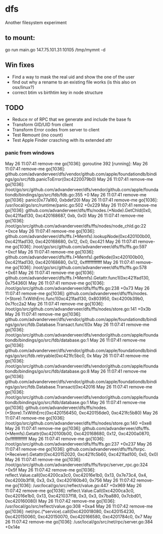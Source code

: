# dfs
Another filesystem experiment

## to mount:
go run main.go 147.75.101.31:10105 /tmp/mymnt -d

## Win fixes
- Find a way to mask the real uid and show the one of the user
- find out why a rename to an existing file works (is this also on osx/linux?)
- correct btim vs birthtim key in node structure

## TODO
- Reduce nr of RPC that we generate and include the base fs
- Transform GID/UID from client
- Transform Error codes from server to client
- Test Remount (ino count)
- Test Apple Finder crasching with its extended attr


### panic from windows
May 26 11:07:41 remove-me go[1036]: goroutine 392 [running]:
May 26 11:07:41 remove-me go[1036]: github.com/advanderveer/dfs/vendor/github.com/apple/foundationdb/bindings/go/src/fdb.panicToError(0xc4220079b0)
May 26 11:07:41 remove-me go[1036]: /root/go/src/github.com/advanderveer/dfs/vendor/github.com/apple/foundationdb/bindings/go/src/fdb/fdb.go:355 +0
May 26 11:07:41 remove-me go[1036]: panic(0x77a160, 0xbdef20)
May 26 11:07:41 remove-me go[1036]: /usr/local/go/src/runtime/panic.go:502 +0x229
May 26 11:07:41 remove-me go[1036]: github.com/advanderveer/dfs/ffs/nodes.(*Node).GetChld(0x0, 0xc421fad130, 0xc420168687, 0xb, 0x0)
May 26 11:07:41 remove-me go[1036]: /root/go/src/github.com/advanderveer/dfs/ffs/nodes/node_chld.go:22 +0xce
May 26 11:07:41 remove-me go[1036]: github.com/advanderveer/dfs/ffs.(*Memfs).lookupNode(0xc420100b00, 0xc421fad130, 0xc420168680, 0x12, 0x0, 0xc421
May 26 11:07:41 remove-me go[1036]: /root/go/src/github.com/advanderveer/dfs/ffs/ffs.go:597 +0xcf
May 26 11:07:41 remove-me go[1036]: github.com/advanderveer/dfs/ffs.(*Memfs).getNode(0xc420100b00, 0xc421fad130, 0xc420168680, 0x12, 0xffffffffffff
May 26 11:07:41 remove-me go[1036]: /root/go/src/github.com/advanderveer/dfs/ffs/ffs.go:578 +0x61
May 26 11:07:41 remove-me go[1036]: github.com/advanderveer/dfs/ffs.(*Memfs).Getattr.func1(0xc421fad130, 0x754360)
May 26 11:07:41 remove-me go[1036]: /root/go/src/github.com/advanderveer/dfs/ffs/ffs.go:238 +0x73
May 26 11:07:41 remove-me go[1036]: github.com/advanderveer/dfs/ffs/nodes.(*Store).TxWithErrc.func1(0xc421fad130, 0x803950, 0xc4200b39b0, 0x7fcc2a2
May 26 11:07:41 remove-me go[1036]: /root/go/src/github.com/advanderveer/dfs/ffs/nodes/store.go:141 +0x3b
May 26 11:07:41 remove-me go[1036]: github.com/advanderveer/dfs/vendor/github.com/apple/foundationdb/bindings/go/src/fdb.Database.Transact.func1(0x
May 26 11:07:41 remove-me go[1036]: /root/go/src/github.com/advanderveer/dfs/vendor/github.com/apple/foundationdb/bindings/go/src/fdb/database.go:1
May 26 11:07:41 remove-me go[1036]: github.com/advanderveer/dfs/vendor/github.com/apple/foundationdb/bindings/go/src/fdb.retryable(0xc421fc5bc0, 0x
May 26 11:07:41 remove-me go[1036]: /root/go/src/github.com/advanderveer/dfs/vendor/github.com/apple/foundationdb/bindings/go/src/fdb/database.go:8
May 26 11:07:41 remove-me go[1036]: github.com/advanderveer/dfs/vendor/github.com/apple/foundationdb/bindings/go/src/fdb.Database.Transact(0xc42016
May 26 11:07:41 remove-me go[1036]: /root/go/src/github.com/advanderveer/dfs/vendor/github.com/apple/foundationdb/bindings/go/src/fdb/database.go:1
May 26 11:07:41 remove-me go[1036]: github.com/advanderveer/dfs/ffs/nodes.(*Store).TxWithErrc(0xc420156450, 0xc420156de0, 0xc421fc5b80)
May 26 11:07:41 remove-me go[1036]: /root/go/src/github.com/advanderveer/dfs/ffs/nodes/store.go:140 +0xe8
May 26 11:07:41 remove-me go[1036]: github.com/advanderveer/dfs/ffs.(*Memfs).Getattr(0xc420100b00, 0xc420168680, 0x12, 0xc4200a0870, 0xffffffffffff
May 26 11:07:41 remove-me go[1036]: /root/go/src/github.com/advanderveer/dfs/ffs/ffs.go:237 +0x237
May 26 11:07:41 remove-me go[1036]: github.com/advanderveer/dfs/ffs/fsrpc.(*Receiver).Getattr(0xc420152020, 0xc421fc5b60, 0xc421fad100, 0x0, 0x0)
May 26 11:07:41 remove-me go[1036]: /root/go/src/github.com/advanderveer/dfs/ffs/fsrpc/server_rpc.go:324 +0x5f
May 26 11:07:42 remove-me go[1036]: reflect.Value.call(0xc4200ca3c0, 0xc42016e1b0, 0x13, 0x7e73c4, 0x4, 0xc4200b3f18, 0x3, 0x3, 0xc420160b40, 0x756
May 26 11:07:42 remove-me go[1036]: /usr/local/go/src/reflect/value.go:447 +0x969
May 26 11:07:42 remove-me go[1036]: reflect.Value.Call(0xc4200ca3c0, 0xc42016e1b0, 0x13, 0xc421037f18, 0x3, 0x3, 0x7ba880, 0x7cbd01, 0xc420160080)
May 26 11:07:42 remove-me go[1036]: /usr/local/go/src/reflect/value.go:308 +0xa4
May 26 11:07:42 remove-me go[1036]: net/rpc.(*service).call(0xc420018080, 0xc420154230, 0xc420150060, 0xc420150070, 0xc420166580, 0xc4201784c0, 0x7
May 26 11:07:42 remove-me go[1036]: /usr/local/go/src/net/rpc/server.go:384 +0x14e
